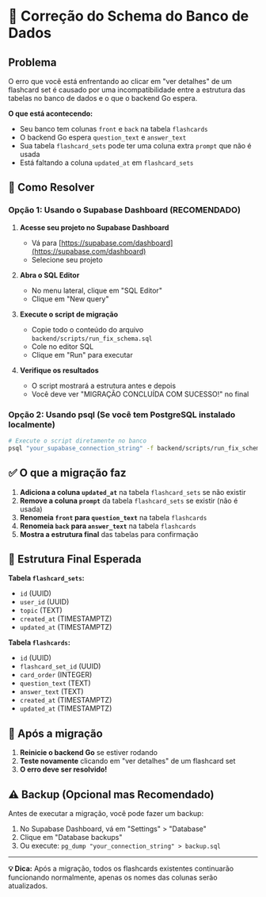 # 🔧 Correção do Schema do Banco de Dados

## Problema

O erro que você está enfrentando ao clicar em "ver detalhes" de um flashcard set é causado por uma incompatibilidade entre a estrutura das tabelas no banco de dados e o que o backend Go espera.

**O que está acontecendo:**

- Seu banco tem colunas `front` e `back` na tabela `flashcards`
- O backend Go espera `question_text` e `answer_text`
- Sua tabela `flashcard_sets` pode ter uma coluna extra `prompt` que não é usada
- Está faltando a coluna `updated_at` em `flashcard_sets`

## 🚀 Como Resolver

### Opção 1: Usando o Supabase Dashboard (RECOMENDADO)

1. **Acesse seu projeto no Supabase Dashboard**

   - Vá para [https://supabase.com/dashboard](https://supabase.com/dashboard)
   - Selecione seu projeto

2. **Abra o SQL Editor**

   - No menu lateral, clique em "SQL Editor"
   - Clique em "New query"

3. **Execute o script de migração**

   - Copie todo o conteúdo do arquivo `backend/scripts/run_fix_schema.sql`
   - Cole no editor SQL
   - Clique em "Run" para executar

4. **Verifique os resultados**
   - O script mostrará a estrutura antes e depois
   - Você deve ver "MIGRAÇÃO CONCLUÍDA COM SUCESSO!" no final

### Opção 2: Usando psql (Se você tem PostgreSQL instalado localmente)

```bash
# Execute o script diretamente no banco
psql "your_supabase_connection_string" -f backend/scripts/run_fix_schema.sql
```

## ✅ O que a migração faz

1. **Adiciona a coluna `updated_at`** na tabela `flashcard_sets` se não existir
2. **Remove a coluna `prompt`** da tabela `flashcard_sets` se existir (não é usada)
3. **Renomeia `front` para `question_text`** na tabela `flashcards`
4. **Renomeia `back` para `answer_text`** na tabela `flashcards`
5. **Mostra a estrutura final** das tabelas para confirmação

## 🎯 Estrutura Final Esperada

**Tabela `flashcard_sets`:**

- `id` (UUID)
- `user_id` (UUID)
- `topic` (TEXT)
- `created_at` (TIMESTAMPTZ)
- `updated_at` (TIMESTAMPTZ)

**Tabela `flashcards`:**

- `id` (UUID)
- `flashcard_set_id` (UUID)
- `card_order` (INTEGER)
- `question_text` (TEXT)
- `answer_text` (TEXT)
- `created_at` (TIMESTAMPTZ)
- `updated_at` (TIMESTAMPTZ)

## 🔄 Após a migração

1. **Reinicie o backend Go** se estiver rodando
2. **Teste novamente** clicando em "ver detalhes" de um flashcard set
3. **O erro deve ser resolvido!**

## ⚠️ Backup (Opcional mas Recomendado)

Antes de executar a migração, você pode fazer um backup:

1. No Supabase Dashboard, vá em "Settings" > "Database"
2. Clique em "Database backups"
3. Ou execute: `pg_dump "your_connection_string" > backup.sql`

---

**💡 Dica:** Após a migração, todos os flashcards existentes continuarão funcionando normalmente, apenas os nomes das colunas serão atualizados.

